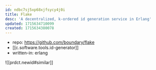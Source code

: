 ```yaml
---
id: ndbc7sj5xp68xjfsycy4j0i
title: Flake
desc: 'A decentralized, k-ordered id generation service in Erlang'
updated: 1715634710099
created: 1715634380078
---
```


- repo: https://github.com/boundary/flake
- [[c.software.tools.id-generator]]
- written-in: erlang

![[prdct.newid#similar]]